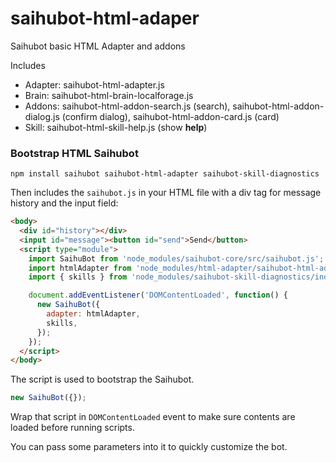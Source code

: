 # saihubot-html-adaper

Saihubot basic HTML Adapter and addons

Includes

* Adapter: saihubot-html-adapter.js
* Brain: saihubot-html-brain-localforage.js
* Addons: saihubot-html-addon-search.js (search), saihubot-html-addon-dialog.js (confirm dialog), saihubot-html-addon-card.js (card)
* Skill: saihubot-html-skill-help.js (show **help**)

### Bootstrap HTML Saihubot

`npm install saihubot saihubot-html-adapter saihubot-skill-diagnostics`

Then includes the `saihubot.js` in your HTML file with a div tag for message history and the input field:

```html
<body>
  <div id="history"></div>
  <input id="message"><button id="send">Send</button>
  <script type="module">
    import SaihuBot from 'node_modules/saihubot-core/src/saihubot.js';
    import htmlAdapter from 'node_modules/html-adapter/saihubot-html-adapter.js';
    import { skills } from 'node_modules/saihubot-skill-diagnostics/index.js';

    document.addEventListener('DOMContentLoaded', function() {
      new SaihuBot({
        adapter: htmlAdapter,
        skills,
      });
    });
  </script>
</body>
```

The script is used to bootstrap the Saihubot.

```js
new SaihuBot({});
```

Wrap that script in `DOMContentLoaded` event to make sure contents are loaded before running scripts.

You can pass some parameters into it to quickly customize the bot.
